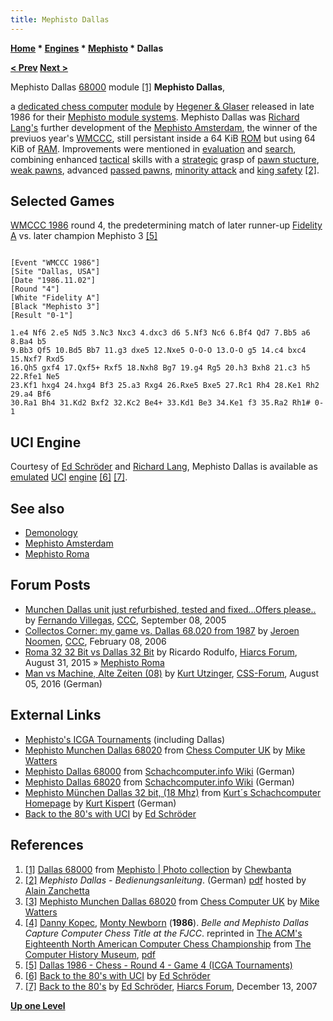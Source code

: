 ```yaml
---
title: Mephisto Dallas
---
```

**[Home](Home "Home") \* [Engines](Engines "Engines") \* [Mephisto](Mephisto "Mephisto") \* Dallas**


**[< Prev](Mephisto_Amsterdam "Mephisto Amsterdam") [Next >](Mephisto_Roma "Mephisto Roma")**



 [](https://www.flickr.com/photos/10261668@N05/3464514329/in/album-72157600922171154/) Mephisto Dallas [68000](68000 "68000") module <a id="cite-note-1" href="#cite-ref-1">[1]</a> 
**Mephisto Dallas**,  

a [dedicated chess computer](Dedicated_Chess_Computers "Dedicated Chess Computers") [module](Module "Module") by [Hegener & Glaser](Hegener_%26_Glaser "Hegener & Glaser") released in late 1986 for their [Mephisto module systems](Mephisto_Module_Systems "Mephisto Module Systems"). Mephisto Dallas was [Richard Lang's](Richard_Lang "Richard Lang") further development of the [Mephisto Amsterdam](Mephisto_Amsterdam "Mephisto Amsterdam"), the winner of the previuos year's [WMCCC](WMCCC_1985 "WMCCC 1985"), still persistant inside a 64 KiB [ROM](Memory#ROM "Memory") but using 64 KiB of [RAM](Memory#RAM "Memory"). Improvements were mentioned in [evaluation](Evaluation "Evaluation") and [search](Search "Search"), combining enhanced [tactical](Tactics "Tactics") skills with a [strategic](Strategy "Strategy") grasp of [pawn stucture](Pawn_Structure "Pawn Structure"), [weak pawns](Weak_Pawns "Weak Pawns"), advanced [passed pawns](Passed_Pawn "Passed Pawn"), [minority attack](Minority_Attack "Minority Attack") and [king safety](King_Safety "King Safety") <a id="cite-note-2" href="#cite-ref-2">[2]</a>. 



## Selected Games


[WMCCC 1986](WMCCC_1986 "WMCCC 1986") round 4, the predetermining match of later runner-up [Fidelity A](Fidelity "Fidelity") vs. later champion Mephisto 3 <a id="cite-note-5" href="#cite-ref-5">[5]</a>




```

[Event "WMCCC 1986"]
[Site "Dallas, USA"]
[Date "1986.11.02"]
[Round "4"]
[White "Fidelity A"]
[Black "Mephisto 3"]
[Result "0-1"]

1.e4 Nf6 2.e5 Nd5 3.Nc3 Nxc3 4.dxc3 d6 5.Nf3 Nc6 6.Bf4 Qd7 7.Bb5 a6 8.Ba4 b5 
9.Bb3 Qf5 10.Bd5 Bb7 11.g3 dxe5 12.Nxe5 O-O-O 13.O-O g5 14.c4 bxc4 15.Nxf7 Rxd5 
16.Qh5 gxf4 17.Qxf5+ Rxf5 18.Nxh8 Bg7 19.g4 Rg5 20.h3 Bxh8 21.c3 h5 22.Rfe1 Ne5 
23.Kf1 hxg4 24.hxg4 Bf3 25.a3 Rxg4 26.Rxe5 Bxe5 27.Rc1 Rh4 28.Ke1 Rh2 29.a4 Bf6 
30.Ra1 Bh4 31.Kd2 Bxf2 32.Kc2 Be4+ 33.Kd1 Be3 34.Ke1 f3 35.Ra2 Rh1# 0-1 

```

## UCI Engine


Courtesy of [Ed Schröder](Ed_Schroder "Ed Schroder") and [Richard Lang](Richard_Lang "Richard Lang"), Mephisto Dallas is available as [emulated](https://en.wikipedia.org/wiki/Emulator) [UCI](UCI "UCI") [engine](Category:UCI "Category:UCI") <a id="cite-note-6" href="#cite-ref-6">[6]</a> <a id="cite-note-7" href="#cite-ref-7">[7]</a>.



## See also


* [Demonology](Category:Demonology "Category:Demonology")
* [Mephisto Amsterdam](Mephisto_Amsterdam "Mephisto Amsterdam")
* [Mephisto Roma](Mephisto_Roma "Mephisto Roma")


## Forum Posts


* [Munchen Dallas unit just refurbished, tested and fixed...Offers please..](https://www.stmintz.com/ccc/index.php?id=448622) by [Fernando Villegas](Fernando_Villegas "Fernando Villegas"), [CCC](CCC "CCC"), September 08, 2005
* [Collectos Corner: my game vs. Dallas 68.020 from 1987](https://www.stmintz.com/ccc/index.php?id=485233) by [Jeroen Noomen](Jeroen_Noomen "Jeroen Noomen"), [CCC](CCC "CCC"), February 08, 2006
* [Roma 32 32 Bit vs Dallas 32 Bit](http://www.hiarcs.net/forums/viewtopic.php?t=7383) by Ricardo Rodulfo, [Hiarcs Forum](Computer_Chess_Forums "Computer Chess Forums"), August 31, 2015 » [Mephisto Roma](Mephisto_Roma "Mephisto Roma")
* [Man vs Machine, Alte Zeiten (08)](http://forum.computerschach.de/cgi-bin/mwf/topic_show.pl?tid=9064) by [Kurt Utzinger](Kurt_Utzinger "Kurt Utzinger"), [CSS-Forum](Computer_Chess_Forums "Computer Chess Forums"), August 05, 2016 (German)


## External Links


* [Mephisto's ICGA Tournaments](https://www.game-ai-forum.org/icga-tournaments/program.php?id=202) (including Dallas)
* [Mephisto Munchen Dallas 68020](http://www.chesscomputeruk.com/html/mephisto_munchen_dallas_68020.html) from [Chess Computer UK](http://www.chesscomputeruk.com/index.html) by [Mike Watters](Mike_Watters "Mike Watters")
* [Mephisto Dallas 68000](http://www.schach-computer.info/wiki/index.php/Mephisto_Dallas_68000) from [Schachcomputer.info Wiki](http://www.schach-computer.info/wiki/index.php/Hauptseite_En) (German)
* [Mephisto Dallas 68020](http://www.schach-computer.info/wiki/index.php/Mephisto_Dallas_68020) from [Schachcomputer.info Wiki](http://www.schach-computer.info/wiki/index.php/Hauptseite_En) (German)
* [Mephisto München Dallas 32 bit, (18 Mhz)](http://www.schachcomputer.at/dallas32.htm) from [Kurt´s Schachcomputer Homepage](http://www.schachcomputer.at/index.htm) by [Kurt Kispert](Kurt_Kispert "Kurt Kispert") (German)
* [Back to the 80's with UCI](http://www.top-5000.nl/mephisto.htm) by [Ed Schröder](Ed_Schroder "Ed Schroder")


## References


1. <a id="cite-ref-1" href="#cite-note-1">[1]</a>  [Dallas 68000](https://www.flickr.com/photos/10261668@N05/3464514329/in/album-72157600922171154/) from [Mephisto | Photo collection](http://www.flickr.com/photos/10261668@N05/sets/72157600922171154/) by [Chewbanta](Steve_Blincoe "Steve Blincoe")
2. <a id="cite-ref-2" href="#cite-note-2">[2]</a> *Mephisto Dallas - Bedienungsanleitung*. (German) [pdf](http://alain.zanchetta.free.fr/docs/mephisto/Mephisto_Dallas_DE.pdf) hosted by [Alain Zanchetta](index.php?title=Alain_Zanchetta&action=edit&redlink=1 "Alain Zanchetta (page does not exist)")
3. <a id="cite-ref-3" href="#cite-note-3">[3]</a> [Mephisto Munchen Dallas 68020](http://www.chesscomputeruk.com/html/mephisto_munchen_dallas_68020.html) from [Chess Computer UK](http://www.chesscomputeruk.com/index.html) by [Mike Watters](Mike_Watters "Mike Watters")
4. <a id="cite-ref-4" href="#cite-note-4">[4]</a> [Danny Kopec](Danny_Kopec "Danny Kopec"), [Monty Newborn](Monroe_Newborn "Monroe Newborn") (**1986**). *Belle and Mephisto Dallas Capture Computer Chess Title at the FJCC*. reprinted in [The ACM's Eighteenth North American Computer Chess Championship](http://www.computerhistory.org/chess/full_record.php?iid=doc-431614f6cabbd) from [The Computer History Museum](The_Computer_History_Museum "The Computer History Museum"), [pdf](http://archive.computerhistory.org/projects/chess/related_materials/text/3-1%20and%203-2%20and%203-3%20and%204-3.1987_18th_NACCC/1987%20NACCC.062303063.sm.pdf)
5. <a id="cite-ref-5" href="#cite-note-5">[5]</a> [Dallas 1986 - Chess - Round 4 - Game 4 (ICGA Tournaments)](https://www.game-ai-forum.org/icga-tournaments/round.php?tournament=15&round=4&id=4)
6. <a id="cite-ref-6" href="#cite-note-6">[6]</a> [Back to the 80's with UCI](http://www.top-5000.nl/mephisto.htm) by [Ed Schröder](Ed_Schroder "Ed Schroder")
7. <a id="cite-ref-7" href="#cite-note-7">[7]</a> [Back to the 80's](http://www.hiarcs.net/forums/viewtopic.php?t=696) by [Ed Schröder](Ed_Schroder "Ed Schroder"), [Hiarcs Forum](Computer_Chess_Forums "Computer Chess Forums"), December 13, 2007

**[Up one Level](Mephisto "Mephisto")**







 

